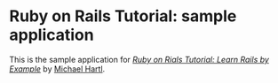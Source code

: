 # Ruby on Rails Tutorial: sample application

This is the sample application for
[*Ruby on Rials Tutorial: Learn Rails by Example*](http://railstutorial.org/)
by [Michael Hartl](http://michaelhartl.com/).
